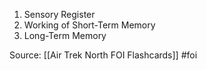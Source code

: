1. Sensory Register
2. Working of Short-Term Memory
3. Long-Term Memory



Source: [[Air Trek North FOI Flashcards]] #foi

